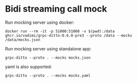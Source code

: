 # Bidi streaming call mock

Run mocking server using docker:

`docker run --rm -it -p 51000:51000 -v $(pwd):/data ghcr.io/vadimi/grpc-ditto:0.6.0-pre3 --proto /data --mocks /data/mocks.json`

Run mocking server using standalone app:

`grpc-ditto --proto . --mocks mocks.json`

yaml is also supported:

`grpc-ditto --proto . --mocks mocks.yaml`
